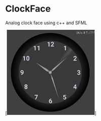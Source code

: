 # ClockFace
Analog clock face using c++ and SFML


[![image](https://github.com/Blakrunner/ClockFace/blob/main/sample.png)]

